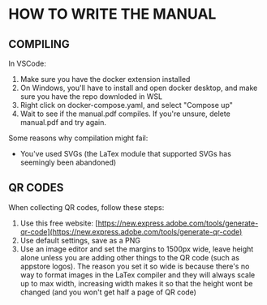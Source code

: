 # HOW TO WRITE THE MANUAL

## COMPILING
In VSCode:
1. Make sure you have the docker extension installed
2. On Windows, you'll have to install and open docker desktop, and make sure you have the repo downloded in WSL
3. Right click on docker-compose.yaml, and select "Compose up"
4. Wait to see if the manual.pdf compiles. If you're unsure, delete manual.pdf and try again.

Some reasons why compilation might fail:
- You've used SVGs (the LaTex module that supported SVGs has seemingly been abandoned)

## QR CODES
When collecting QR codes, follow these steps:
1. Use this free website: [https://new.express.adobe.com/tools/generate-qr-code](https://new.express.adobe.com/tools/generate-qr-code)
2. Use default settings, save as a PNG
3. Use an image editor and set the margins to 1500px wide, leave height alone unless you are adding other things to the QR code (such as appstore logos). The reason you set it so wide is because there's no way to format images in the LaTex compiler and they will always scale up to max width, increasing width makes it so that the height wont be changed (and you won't get half a page of QR code)
